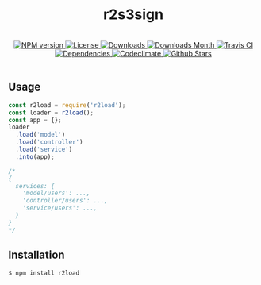 <h1 align="center">r2s3sign</h1>

<div align="center">
  <strong></strong>
</div>

<br />

<div align="center">
  <!-- NPM version -->
  <a href="https://npmjs.org/package/r2s3sign" target="_blank">
    <img src="https://img.shields.io/npm/v/r2s3sign.svg" alt="NPM version" />
  </a>
  <!-- License -->
  <a href="https://npmjs.org/package/r2s3sign" target="_blank">
    <img src="https://img.shields.io/npm/l/r2s3sign.svg" alt="License" />
  </a>
  <!-- Downloads -->
  <a href="https://npmjs.org/package/r2s3sign" target="_blank">
    <img src="https://img.shields.io/npm/dt/r2s3sign.svg" alt="Downloads" />
  </a>
  <!-- Downloads Month -->
  <a href="https://npmjs.org/package/r2s3sign" target="_blank">
    <img src="https://img.shields.io/npm/dm/r2s3sign.svg" alt="Downloads Month" />
  </a>
  <!-- Travis CI -->
  <a href="https://travis-ci.org/r2js/r2s3sign" target="_blank">
    <img src="https://img.shields.io/travis/r2js/r2s3sign.svg" alt="Travis CI" />
  </a>
  <!-- Dependencies -->
  <a href="https://david-dm.org/r2js/r2s3sign" target="_blank">
    <img src="https://img.shields.io/david/r2js/r2s3sign.svg" alt="Dependencies" />
  </a>
  <!-- Codeclimate -->
  <a href="https://codeclimate.com/github/r2js/r2s3sign" target="_blank">
    <img src="https://img.shields.io/codeclimate/github/r2js/r2s3sign.svg" alt="Codeclimate" />
  </a>
  <!-- Github Stars -->
  <a href="https://github.com/r2js/r2s3sign" target="_blank">
    <img src="https://img.shields.io/github/stars/r2js/r2s3sign.svg?label=%E2%98%85" alt="Github Stars" />
  </a>
</div>

<br />

## Usage

```js
const r2load = require('r2load');
const loader = r2load();
const app = {};
loader
  .load('model')
  .load('controller')
  .load('service')
  .into(app);

/*
{
  services: {
    'model/users': ...,
    'controller/users': ...,
    'service/users': ...,
  }
}
*/
```

## Installation

```bash
$ npm install r2load
```

